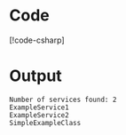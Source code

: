 # Code
[!code-csharp[](../../Canister.IoC.Example/Program.cs)]

# Output

```
Number of services found: 2
ExampleService1
ExampleService2
SimpleExampleClass
```